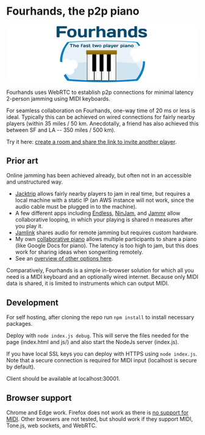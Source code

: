 # Fourhands, the p2p piano

![Fourhands logo](fourhandslogo.png)

Fourhands uses WebRTC to establish p2p connections for minimal latency 2-person
jamming using MIDI keyboards.

For seamless collaboration on Fourhands, one-way time of 20 ms or less is
ideal. Typically this can be achieved on wired connections for fairly nearby
players (within 35 miles / 50 km. Anecdotally, a friend has also achieved this
between SF and LA -- 350 miles / 500 km).

Try it here: [create a room and share the link to invite another
player](https://fourhands.jminjie.com).

## Prior art
Online jamming has been achieved already, but often not in an accessible and
unstructured way.

- [Jacktrip](https://news.stanford.edu/2020/09/18/jacktrip-software-allows-musicians-sync-performances-online/)
  allows fairly nearby players to jam in real time, but requires a local
  machine with a static IP (an AWS instance will not work, since the audio
  cable must be plugged in to the machine).
- A few different apps including
  [Endless](https://www.theverge.com/2020/3/31/21201913/endlesss-app-music-remotely-jam-out-loops-real-time),
  [NinJam](https://www.cockos.com/ninjam/), and [Jammr](https://jammr.net/)
  allow collaborative looping, in which your playing is shared n measures after
  you play it.
- [Jamlink](https://musicplayers.com/2011/11/musicianlink-jamlink/) shares
  audio for remote jamming but requires custom hardware.
- My own [collaborative piano](https://piano.jminjie.com) allows multiple
  participants to share a piano (like Google Docs for piano). The latency is
  too high to jam, but this does work for sharing ideas when songwriting
  remotely.
- See an [overview of other options
  here](https://acousticguitar.com/virtual-jamming-the-latest-tools-for-playing-together-in-real-time/).

Comparatively, Fourhands is a simple in-browser solution for which all you need
is a MIDI keyboard and an optionally wired internet. Because only MIDI data is
shared, it is limited to instruments which can output MIDI.

## Development
For self hosting, after cloning the repo run `npm install` to install necessary
packages.

Deploy with `node index.js debug`. This will serve the files
needed for the page (index.html and js/) and also start the NodeJs server
(index.js).

If you have local SSL keys you can deploy with HTTPS using `node index.js`.
Note that a secure connection is required for MIDI input (localhost is secure
by default).

Client should be available at localhost:30001.

## Browser support
Chrome and Edge work. Firefox does not work as there is [no support for
MIDI](https://developer.mozilla.org/en-US/docs/Web/API/MIDIAccess). Other
browsers are not tested, but should work if they support MIDI, Tone.js, web
sockets, and WebRTC.
